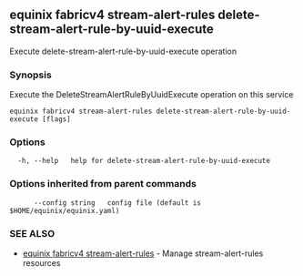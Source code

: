## equinix fabricv4 stream-alert-rules delete-stream-alert-rule-by-uuid-execute

Execute delete-stream-alert-rule-by-uuid-execute operation

### Synopsis

Execute the DeleteStreamAlertRuleByUuidExecute operation on this service

```
equinix fabricv4 stream-alert-rules delete-stream-alert-rule-by-uuid-execute [flags]
```

### Options

```
  -h, --help   help for delete-stream-alert-rule-by-uuid-execute
```

### Options inherited from parent commands

```
      --config string   config file (default is $HOME/equinix/equinix.yaml)
```

### SEE ALSO

* [equinix fabricv4 stream-alert-rules](equinix_fabricv4_stream-alert-rules.md)	 - Manage stream-alert-rules resources

